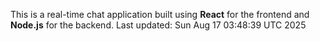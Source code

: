This is a real-time chat application built using **React** for the frontend and **Node.js** for the backend.
Last updated: Sun Aug 17 03:48:39 UTC 2025

